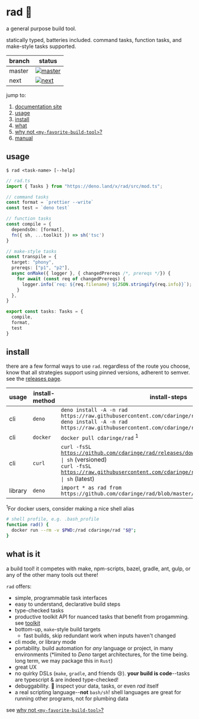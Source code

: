 # rad 💯

a general purpose build tool.

statically typed, batteries included. command tasks, function tasks, and make-style tasks supported.

| branch | status |
| ------ | ------------ |
| master | [![master](https://github.com/cdaringe/rad/workflows/master/badge.svg)](https://github.com/cdaringe/rad/actions?query=workflow%3Amaster) |
| next   | [![next](https://github.com/cdaringe/rad/workflows/next/badge.svg?branch=next)](https://github.com/cdaringe/rad/actions?query=workflow%3Anext) |

jump to:

1. [documentation site](https://cdaringe.github.io/rad/) <!--NOSITE-->
2. [usage](#usage)
3. [install](#install)
4. [what](#what-is-it)
5. [why not `<my-favorite-build-tool>`?](https://cdaringe.github.io/rad/#why-not-my-favorite-build-tool)
6. [manual](https://cdaringe.github.io/rad/#manual)

## usage

`$ rad <task-name> [--help]`

```ts
// rad.ts
import { Tasks } from "https://deno.land/x/rad/src/mod.ts";

// command tasks
const format = `prettier --write`
const test = `deno test`

// function tasks
const compile = {
  dependsOn: [format],
  fn({ sh, ...toolkit }) => sh('tsc')
}

// make-style tasks
const transpile = {
  target: "phony",
  prereqs: ["p1", "p2"],
  async onMake({ logger }, { changedPrereqs /*, prereqs */}) {
    for await (const req of changedPrereqs) {
      logger.info(`req: ${req.filename} ${JSON.stringify(req.info)}`);
    }
  },
}

export const tasks: Tasks = {
  compile,
  format,
  test
}
```

## install

there are a few formal ways to use `rad`. regardless of the route you choose,
know that all strategies support using pinned versions, adherent to semver.
see the [releases page](https://github.com/cdaringe/rad/releases).

| usage | install-method | install-steps |
| -- | -- | -- |
| cli | `deno` | `deno install -A -n rad https://raw.githubusercontent.com/cdaringe/rad/master/src/bin.ts`<br />`deno install -A -n rad https://raw.githubusercontent.com/cdaringe/rad/next/src/bin.ts` |
| cli | `docker` | `docker pull cdaringe/rad` <sup>1</sup>|
| cli | `curl` | <code>curl -fsSL https://github.com/cdaringe/rad/releases/download/v1.2.0/install.sh \| sh</code> (versioned)<br /><code>curl -fsSL https://raw.githubusercontent.com/cdaringe/rad/master/assets/install.sh \| sh</code> (latest) |
| library | `deno` | `import * as rad from https://github.com/cdaringe/rad/blob/master/src/mod.ts` |


<sup>1</sup>For docker users, consider making a nice shell alias

```bash
# shell profile, e.g. .bash_profile
function rad() {
  docker run --rm -v $PWD:/rad cdaringe/rad "$@";
}
```

## what is it

a build tool! it competes with make, npm-scripts, bazel, gradle, ant, gulp, or any of the
other many tools out there!

`rad` offers:

- simple, programmable task interfaces
- easy to understand, declarative build steps
- type-checked tasks
- productive toolkit API for nuanced tasks that benefit from progamming. see [toolkit](#toolkit)<!-- @todo write toolkit docs-->
- bottom-up, `make`-style build targets
  - fast builds, skip redundant work when inputs haven't changed
- cli mode, or library mode
- portability. build automation for _any_ language or project, in many environments (*limited to _Deno_ target architectures, for the time being. long term, we may package this in `Rust`)
- great UX
- no quirky DSLs (`make`, `gradle`, and friends 😢). **your build is code**--tasks are typescript & are indeed type-checked!
- debuggability. 🐛 inspect your data, tasks, or even _rad_ itself
- a real scripting language--**not** `bash/sh`! shell languages are great for running other programs, not for plumbing data

see [why not `<my-favorite-build-tool>`?](https://cdaringe.github.io/rad/#why-not-my-favorite-build-tool)

